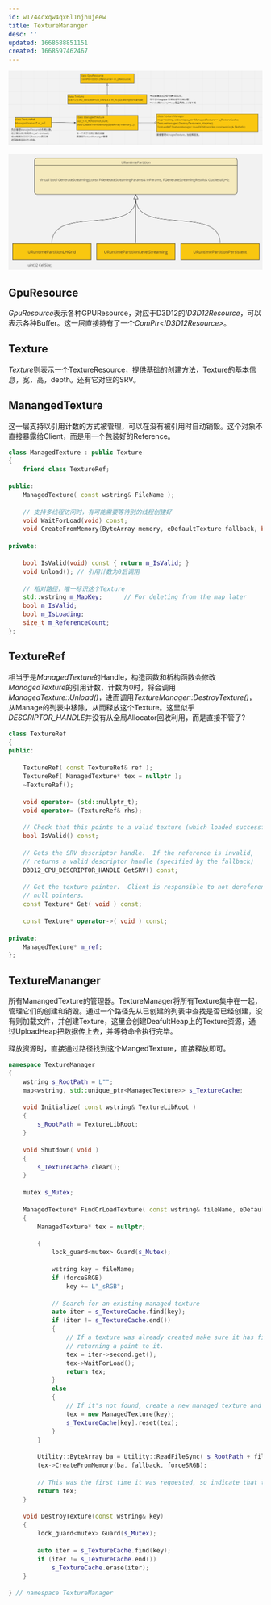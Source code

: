 ```yaml
---
id: w1744cxqw4qx6l1njhujeew
title: TextureMananger
desc: ''
updated: 1668688851151
created: 1668597462467
---
```


![ads](notes/assets/images/TextureManager.png)

![asd](notes/assets/images/WP_RuntimePartition.jpg)

## GpuResource

*GpuResource*表示各种GPUResource，对应于D3D12的*ID3D12Resource*，可以表示各种Buffer。这一层直接持有了一个*ComPtr<<ID3D12Resource>ID3D12Resource>*。

## Texture

*Texture*则表示一个TextureResource，提供基础的创建方法，Texture的基本信息，宽，高，depth。还有它对应的SRV。

## ManangedTexture

这一层支持以引用计数的方式被管理，可以在没有被引用时自动销毁。这个对象不直接暴露给Client，而是用一个包装好的Reference。

```c++
class ManagedTexture : public Texture
{
    friend class TextureRef;

public:
    ManagedTexture( const wstring& FileName );

    // 支持多线程访问时，有可能需要等待别的线程创建好
    void WaitForLoad(void) const;
    void CreateFromMemory(ByteArray memory, eDefaultTexture fallback, bool sRGB);

private:

    bool IsValid(void) const { return m_IsValid; }
    void Unload(); // 引用计数为0后调用 

    // 相对路径，唯一标识这个Texture
    std::wstring m_MapKey;		// For deleting from the map later
    bool m_IsValid;
    bool m_IsLoading;
    size_t m_ReferenceCount;
};
```

## TextureRef

相当于是*ManagedTexture*的Handle，构造函数和析构函数会修改*ManagedTexture*的引用计数，计数为0时，将会调用*ManagedTexture::Unload()*，进而调用*TextureManager::DestroyTexture()*，从Manage的列表中移除，从而释放这个Texture。这里似乎*DESCRIPTOR_HANDLE*并没有从全局Allocator回收利用，而是直接不管了?

```C++
class TextureRef
{
public:

    TextureRef( const TextureRef& ref );
    TextureRef( ManagedTexture* tex = nullptr );
    ~TextureRef();

    void operator= (std::nullptr_t);
    void operator= (TextureRef& rhs);

    // Check that this points to a valid texture (which loaded successfully)
    bool IsValid() const;

    // Gets the SRV descriptor handle.  If the reference is invalid,
    // returns a valid descriptor handle (specified by the fallback)
    D3D12_CPU_DESCRIPTOR_HANDLE GetSRV() const;

    // Get the texture pointer.  Client is responsible to not dereference
    // null pointers.
    const Texture* Get( void ) const;

    const Texture* operator->( void ) const;

private:
    ManagedTexture* m_ref;
};
```

## TextureMananger

所有ManangedTexture的管理器。TextureManager将所有Texture集中在一起，管理它们的创建和销毁。通过一个路径先从已创建的列表中查找是否已经创建，没有则加载文件，并创建Texture，这里会创建DeafultHeap上的Texture资源，通过UploadHeap把数据传上去，并等待命令执行完毕。

释放资源时，直接通过路径找到这个MangedTexture，直接释放即可。

```c++
namespace TextureManager
{
    wstring s_RootPath = L"";
    map<wstring, std::unique_ptr<ManagedTexture>> s_TextureCache;

    void Initialize( const wstring& TextureLibRoot )
    {
        s_RootPath = TextureLibRoot;
    }

    void Shutdown( void )
    {
        s_TextureCache.clear();
    }

    mutex s_Mutex;

    ManagedTexture* FindOrLoadTexture( const wstring& fileName, eDefaultTexture fallback, bool forceSRGB )
    {
        ManagedTexture* tex = nullptr;

        {
            lock_guard<mutex> Guard(s_Mutex);

            wstring key = fileName;
            if (forceSRGB)
                key += L"_sRGB";

            // Search for an existing managed texture
            auto iter = s_TextureCache.find(key);
            if (iter != s_TextureCache.end())
            {
                // If a texture was already created make sure it has finished loading before
                // returning a point to it.
                tex = iter->second.get();
                tex->WaitForLoad();
                return tex;
            }
            else
            {
                // If it's not found, create a new managed texture and start loading it
                tex = new ManagedTexture(key);
                s_TextureCache[key].reset(tex);
            }
        }

        Utility::ByteArray ba = Utility::ReadFileSync( s_RootPath + fileName );
        tex->CreateFromMemory(ba, fallback, forceSRGB);

        // This was the first time it was requested, so indicate that the caller must read the file
        return tex;
    }

    void DestroyTexture(const wstring& key)
    {
        lock_guard<mutex> Guard(s_Mutex);

        auto iter = s_TextureCache.find(key);
        if (iter != s_TextureCache.end())
            s_TextureCache.erase(iter);
    }

} // namespace TextureManager
```